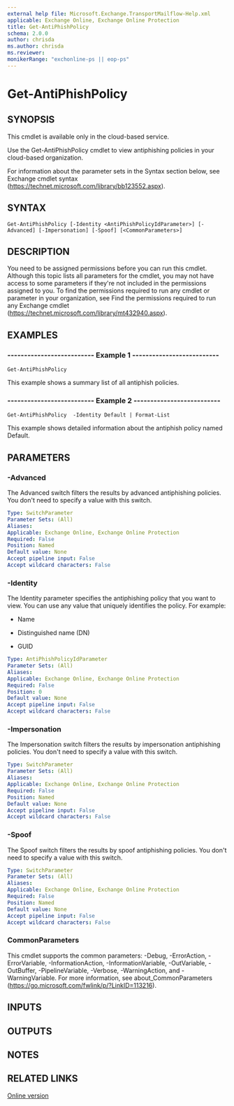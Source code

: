 ```yaml
---
external help file: Microsoft.Exchange.TransportMailflow-Help.xml
applicable: Exchange Online, Exchange Online Protection
title: Get-AntiPhishPolicy
schema: 2.0.0
author: chrisda
ms.author: chrisda
ms.reviewer:
monikerRange: "exchonline-ps || eop-ps"
---
```


# Get-AntiPhishPolicy

## SYNOPSIS
This cmdlet is available only in the cloud-based service.

Use the Get-AntiPhishPolicy cmdlet to view antiphishing policies in your cloud-based organization.

For information about the parameter sets in the Syntax section below, see Exchange cmdlet syntax (https://technet.microsoft.com/library/bb123552.aspx).

## SYNTAX

```
Get-AntiPhishPolicy [-Identity <AntiPhishPolicyIdParameter>] [-Advanced] [-Impersonation] [-Spoof] [<CommonParameters>]
```

## DESCRIPTION
You need to be assigned permissions before you can run this cmdlet. Although this topic lists all parameters for the cmdlet, you may not have access to some parameters if they're not included in the permissions assigned to you. To find the permissions required to run any cmdlet or parameter in your organization, see Find the permissions required to run any Exchange cmdlet (https://technet.microsoft.com/library/mt432940.aspx).

## EXAMPLES

### -------------------------- Example 1 --------------------------
```
Get-AntiPhishPolicy
```

This example shows a summary list of all antiphish policies.

### -------------------------- Example 2 --------------------------
```
Get-AntiPhishPolicy  -Identity Default | Format-List
```

This example shows detailed information about the antiphish policy named Default.

## PARAMETERS

### -Advanced
The Advanced switch filters the results by advanced antiphishing policies. You don't need to specify a value with this switch.

```yaml
Type: SwitchParameter
Parameter Sets: (All)
Aliases:
Applicable: Exchange Online, Exchange Online Protection
Required: False
Position: Named
Default value: None
Accept pipeline input: False
Accept wildcard characters: False
```

### -Identity
The Identity parameter specifies the antiphishing policy that you want to view. You can use any value that uniquely identifies the policy. For example:

- Name

- Distinguished name (DN)

- GUID

```yaml
Type: AntiPhishPolicyIdParameter
Parameter Sets: (All)
Aliases:
Applicable: Exchange Online, Exchange Online Protection
Required: False
Position: 0
Default value: None
Accept pipeline input: False
Accept wildcard characters: False
```

### -Impersonation
The Impersonation switch filters the results by impersonation antiphishing policies. You don't need to specify a value with this switch.

```yaml
Type: SwitchParameter
Parameter Sets: (All)
Aliases:
Applicable: Exchange Online, Exchange Online Protection
Required: False
Position: Named
Default value: None
Accept pipeline input: False
Accept wildcard characters: False
```

### -Spoof
The Spoof switch filters the results by spoof antiphishing policies. You don't need to specify a value with this switch.

```yaml
Type: SwitchParameter
Parameter Sets: (All)
Aliases:
Applicable: Exchange Online, Exchange Online Protection
Required: False
Position: Named
Default value: None
Accept pipeline input: False
Accept wildcard characters: False
```

### CommonParameters
This cmdlet supports the common parameters: -Debug, -ErrorAction, -ErrorVariable, -InformationAction, -InformationVariable, -OutVariable, -OutBuffer, -PipelineVariable, -Verbose, -WarningAction, and -WarningVariable. For more information, see about_CommonParameters (https://go.microsoft.com/fwlink/p/?LinkID=113216).

## INPUTS

###  

## OUTPUTS

###  

## NOTES

## RELATED LINKS

[Online version](https://technet.microsoft.com/library/b4aa4010-5c31-4a84-8465-9c9507f38715.aspx)
